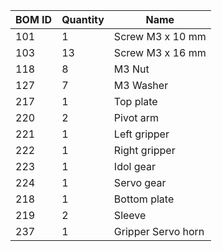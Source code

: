 | BOM ID | Quantity | Name | 
| --- | --- | --- | 
| 101 | 1 | Screw M3 x 10 mm |
| 103 | 13 | Screw M3 x 16 mm | 
| 118 | 8 | M3 Nut | 
| 127 | 7 | M3 Washer | 
| 217 | 1 | Top plate | 
| 220 | 2 | Pivot arm |
| 221 | 1 | Left gripper | 
| 222 | 1 | Right gripper | 
| 223 | 1 | Idol gear | 
| 224 | 1 | Servo gear |
| 218 | 1 | Bottom plate | 
| 219 | 2 | Sleeve | 
| 237 | 1 | Gripper Servo horn |


[^1]: I modifight this version to fit wit the motor 


